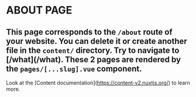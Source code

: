 <!-- ./content/index.md -->
# ABOUT PAGE
This page corresponds to the `/about` route of your website. You can delete it or create another file in the `content/` directory. 
Try to navigate to \[/what\](/what). These 2 pages are rendered by the `pages/[...slug].vue` component.
---
Look at the \[Content documentation\](https://content-v2.nuxtjs.org/) to learn more.